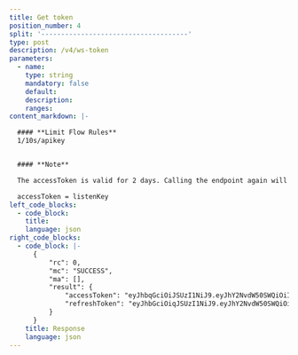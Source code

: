 ```yaml
---
title: Get token
position_number: 4
split: '-------------------------------------'
type: post
description: /v4/ws-token
parameters:
  - name:
    type: string
    mandatory: false
    default:
    description:
    ranges:
content_markdown: |-

  #### **Limit Flow Rules**
  1/10s/apikey


  #### **Note**

  The accessToken is valid for 2 days. Calling the endpoint again will reset the validity period. 

  accessToken = listenKey
left_code_blocks:
  - code_block:
    title:
    language: json
right_code_blocks:
  - code_block: |-
      {
          "rc": 0,
          "mc": "SUCCESS",
          "ma": [],
          "result": {
              "accessToken": "eyJhbqGciOiJSUzI1NiJ9.eyJhY2NvdW50SWQiOiIyMTQ2Mjg1MzIyNTU5Iiwic3ViIjoibGh4dDRfMDAwMUBzbmFwbWFpbC5jYyIsInNjb3BlIjoiYXV0aCIsImlzcyI6Inh0LmNvbSIsImxhc3RBdXRoVGltZSI6MTY2MzgxMzY5MDk1NSwic2lnblR5cGUiOiJBSyIsInVzZXJOYW1lIjoibGh4dDRfMDAwMUBzbmFwbWFpbC5jYyIsImV4cCI6MTY2NjQwNTY5MCwiZGV2aWNlIjoidW5rbm93biIsInVzZXJJZCI6MjE0NjI4NTMyMjU1OX0.h3zJlJBQrK2x1HvUxsKivnn6PlSrSDXXXJ7WqHAYSrN2CG5XPTKc4zKnTVoYFbg6fTS0u1fT8wH7wXqcLWXX71vm0YuP8PCvdPAkUIq4-HyzltbPr5uDYd0UByx0FPQtq1exvsQGe7evXQuDXx3SEJXxEqUbq_DNlXPTq_JyScI",
              "refreshToken": "eyJhbGciOiqJSUzI1NiJ9.eyJhY2NvdW50SWQiOiIyMTQ2Mjg1MzIyNTU5Iiwic3ViIjoibGh4dDRfMDAwMUBzbmFwbWFpbC5jYyIsInNjb3BlIjoicmVmcmVzaCIsImlzcyI6Inh0LmNvbSIsImxhc3RBdXRoVGltZSI6MTY2MzgxMzY5MDk1NSwic2lnblR5cGUiOiJBSyIsInVzZXJOYW1lIjoibGh4dDRfMDAwMUBzbmFwbWFpbC5jYyIsImV4cCI6MTY2NjQwNTY5MCwiZGV2aWNlIjoidW5rbm93biIsInVzZXJJZCI6MjE0NjI4NTMyMjU1OX0.Fs3YVm5YrEOzzYOSQYETSmt9iwxUHBovh2u73liv1hLUec683WGfktA_s28gMk4NCpZKFeQWFii623FvdfNoteXR0v1yZ2519uNvNndtuZICDdv3BQ4wzW1wIHZa1skxFfqvsDnGdXpjqu9UFSbtHwxprxeYfnxChNk4ssei430"
          }
      }
    title: Response
    language: json
---
```

